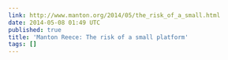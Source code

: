 ```yaml
---
link: http://www.manton.org/2014/05/the_risk_of_a_small.html
date: 2014-05-08 01:49 UTC
published: true
title: 'Manton Reece: The risk of a small platform'
tags: []
---
```



